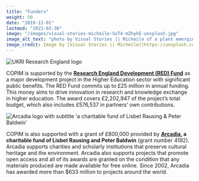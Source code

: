 ```yaml
---
title: "Funders"
weight: 50
date: "2019-11-01"
lastmod: "2021-03-30"
image: "/images/visual-stories-micheile-SoT4-mZhyhE-unsplash.jpg"
image_alt_text: "photo by Visual Stories || Micheile of a plant emerging from a cup of coins"
image_credit: Image by [Visual Stories || Micheile](https://unsplash.com/photos/SoT4-mZhyhE) on Unsplash.
---
```

![UKRI Research England logo](/images/UKRI_RE-Logo_Horiz-RGB.png)

COPIM is supported by the **[Research England Development (RED) Fund](https://re.ukri.org/funding/our-funds-overview/research-england-development-red-fund/)** as a major development project in the Higher Education sector with significant public benefits. The RED Fund commits up to £25 million in annual funding. This money aims to drive innovation in research and knowledge exchange in higher education. The award covers £2,202,947 of the project’s total budget, which also includes £576,537 in partners’ own contributions.

![Arcadia logo with subtitle 'a charitable fund of Lisbet Rausing & Peter Baldwin'](/images/NEW_Arcadia_Logo_yellow.png)

COPIM is also supported with a grant of £800,000 provided by **[Arcadia](https://www.arcadiafund.org.uk/), a charitable fund of Lisbet Rausing and Peter Baldwin** (grant number 4192). Arcadia supports charities and scholarly institutions that preserve cultural heritage and the environment. Arcadia also supports projects that promote open access and all of its awards are granted on the condition that any materials produced are made available for free online. Since 2002, Arcadia has awarded more than $633 million to projects around the world.
